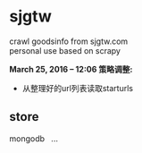 # sjgtw
crawl goodsinfo from sjgtw.com  
personal use
based on scrapy 

**March 25, 2016 – 12:06 策略调整:**


- 从整理好的url列表读取starturls

## store
mongodb   ... 


